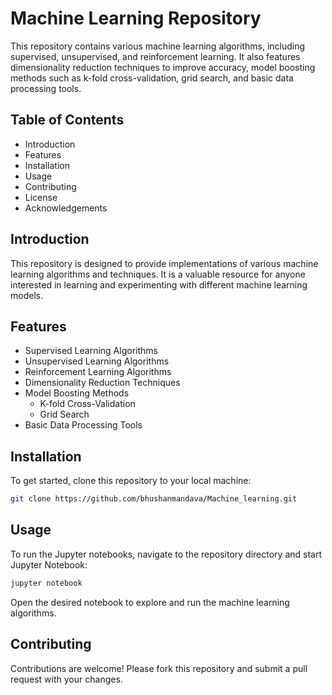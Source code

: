 

# Machine Learning Repository

This repository contains various machine learning algorithms, including supervised, unsupervised, and reinforcement learning. It also features dimensionality reduction techniques to improve accuracy, model boosting methods such as k-fold cross-validation, grid search, and basic data processing tools.

## Table of Contents

- Introduction
- Features
- Installation
- Usage
- Contributing
- License
- Acknowledgements

## Introduction

This repository is designed to provide implementations of various machine learning algorithms and techniques. It is a valuable resource for anyone interested in learning and experimenting with different machine learning models.

## Features

- Supervised Learning Algorithms
- Unsupervised Learning Algorithms
- Reinforcement Learning Algorithms
- Dimensionality Reduction Techniques
- Model Boosting Methods
  - K-fold Cross-Validation
  - Grid Search
- Basic Data Processing Tools

## Installation

To get started, clone this repository to your local machine:

```bash
git clone https://github.com/bhushanmandava/Machine_learning.git
```



## Usage

To run the Jupyter notebooks, navigate to the repository directory and start Jupyter Notebook:

```bash
jupyter notebook
```

Open the desired notebook to explore and run the machine learning algorithms.

## Contributing

Contributions are welcome! Please fork this repository and submit a pull request with your changes.

